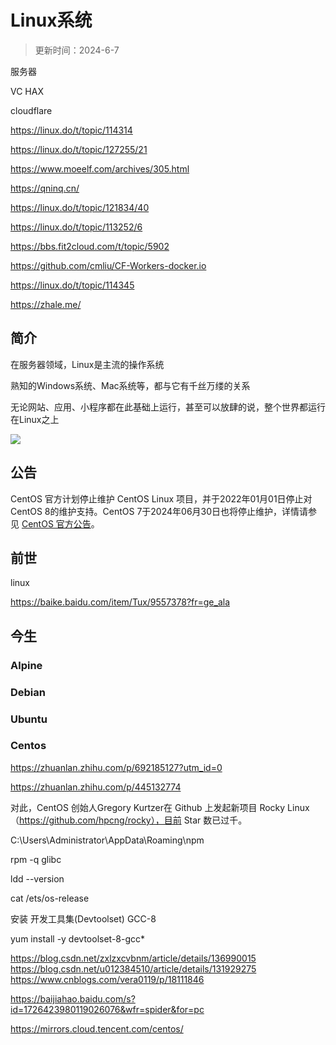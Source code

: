# Linux系统

> 更新时间：2024-6-7


服务器

VC HAX


cloudflare

https://linux.do/t/topic/114314

https://linux.do/t/topic/127255/21

https://www.moeelf.com/archives/305.html





https://qninq.cn/

https://linux.do/t/topic/121834/40

https://linux.do/t/topic/113252/6


https://bbs.fit2cloud.com/t/topic/5902

https://github.com/cmliu/CF-Workers-docker.io

https://linux.do/t/topic/114345

https://zhale.me/


## 简介

在服务器领域，Linux是主流的操作系统

熟知的Windows系统、Mac系统等，都与它有千丝万缕的关系

无论网站、应用、小程序都在此基础上运行，甚至可以放肆的说，整个世界都运行在Linux之上

![](/linux/linux.png)


## 公告

CentOS 官方计划停止维护 CentOS Linux 项目，并于2022年01月01日停止对 CentOS 8的维护支持。CentOS 7于2024年06月30日也将停止维护，详情请参见 [CentOS 官方公告](https://blog.centos.org/2020/12/future-is-centos-stream/)。

## 前世

linux

https://baike.baidu.com/item/Tux/9557378?fr=ge_ala




## 今生


### Alpine

### Debian

### Ubuntu

### Centos


https://zhuanlan.zhihu.com/p/692185127?utm_id=0


https://zhuanlan.zhihu.com/p/445132774

对此，CentOS 创始人Gregory Kurtzer在 Github 上发起新项目 Rocky Linux（https://github.com/hpcng/rocky），目前 Star 数已过千。





C:\Users\Administrator\AppData\Roaming\npm



rpm -q glibc


ldd --version


cat /ets/os-release


安装 开发工具集(Devtoolset) GCC-8

yum install -y devtoolset-8-gcc*

https://blog.csdn.net/zxlzxcvbnm/article/details/136990015
https://blog.csdn.net/u012384510/article/details/131929275
https://www.cnblogs.com/vera0119/p/18111846


https://baijiahao.baidu.com/s?id=1726423980119026076&wfr=spider&for=pc


https://mirrors.cloud.tencent.com/centos/